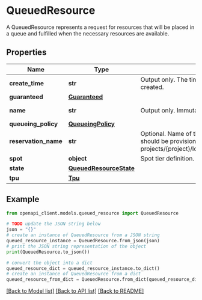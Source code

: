 # QueuedResource

A QueuedResource represents a request for resources that will be placed in a queue and fulfilled when the necessary resources are available.

## Properties

Name | Type | Description | Notes
------------ | ------------- | ------------- | -------------
**create_time** | **str** | Output only. The time when the QueuedResource was created. | [optional] [readonly] 
**guaranteed** | [**Guaranteed**](Guaranteed.md) |  | [optional] 
**name** | **str** | Output only. Immutable. The name of the QueuedResource. | [optional] [readonly] 
**queueing_policy** | [**QueueingPolicy**](QueueingPolicy.md) |  | [optional] 
**reservation_name** | **str** | Optional. Name of the reservation in which the resource should be provisioned. Format: projects/{project}/locations/{zone}/reservations/{reservation} | [optional] 
**spot** | **object** | Spot tier definition. | [optional] 
**state** | [**QueuedResourceState**](QueuedResourceState.md) |  | [optional] 
**tpu** | [**Tpu**](Tpu.md) |  | [optional] 

## Example

```python
from openapi_client.models.queued_resource import QueuedResource

# TODO update the JSON string below
json = "{}"
# create an instance of QueuedResource from a JSON string
queued_resource_instance = QueuedResource.from_json(json)
# print the JSON string representation of the object
print(QueuedResource.to_json())

# convert the object into a dict
queued_resource_dict = queued_resource_instance.to_dict()
# create an instance of QueuedResource from a dict
queued_resource_from_dict = QueuedResource.from_dict(queued_resource_dict)
```
[[Back to Model list]](../README.md#documentation-for-models) [[Back to API list]](../README.md#documentation-for-api-endpoints) [[Back to README]](../README.md)


